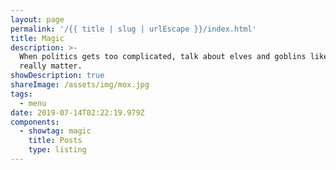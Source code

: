 ```yaml
---
layout: page
permalink: '/{{ title | slug | urlEscape }}/index.html'
title: Magic
description: >-
  When politics gets too complicated, talk about elves and goblins like they
  really matter. 
showDescription: true
shareImage: /assets/img/mox.jpg
tags:
  - menu
date: 2019-07-14T02:22:19.979Z
components:
  - showtag: magic
    title: Posts
    type: listing
---
```


